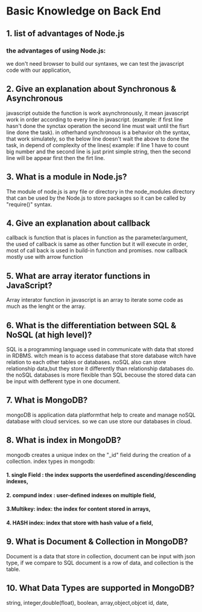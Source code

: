 # Basic Knowledge on Back End

## 1. list of advantages of Node.js
### the advantages of using Node.js:
we don't need browser to build our syntaxes,
we can test the javascript code with our application,

## 2. Give an explanation about Synchronous & Asynchronous
javascript outside the function is work asynchronously, 
it mean javascript work in order according to every line in javascript.
(example: if first line hasn't done the synctax operation the second line must wait
until the fisrt line done the task). in otherhand synchronous is a behavior oh the syntax,
that work simulately, so the below line doesn't wait the above to done the task, in 
depend of complexity of the lines( example: if line 1 have to count big number and the second line is just
print simple string, then the second line will be appear first then the firt line.


## 3. What is a module in Node.js?
The module of node.js is any file or directory in the node_modules directory that can be used by the Node.js
to store packages so it can be called by "require()" syntax. 

## 4. Give an explanation about callback
callback is function that is places in function as the parameter/argument,
the used of callback is same as other function but it will execute in order,
most of call back is used in build-in function and promises. now callback mostly use with arrow function

## 5. What are array iterator functions in JavaScript?
Array interator function in javascript is an array to iterate some code as much as the lenght or the array.

##  6. What is the differentiation between SQL & NoSQL (at high level)?
SQL is a programming language used in communicate with data that stored in RDBMS. witch mean is to access database
that store database witch have relation to each other tables or databases. 
noSQL also can store relationship data,but they store it differently than relationship databases do. the noSQL databases
is more flexible than SQL becouse the stored data can be input with defferent type in one document.

## 7. What is MongoDB?
mongoDB is application data platformthat help to create and manage noSQL database with cloud services. so we can use store our
databases in cloud.

## 8. What is index in MongoDB?
mongodb creates a unique index on the "_id" field during the creation of a collection.
index types in mongodb:
#### 1. single Field : the index supports the userdefined ascending/descending indexes,
#### 2. compund index : user-defined indexes on multiple field,
#### 3.Multikey: index: the index for content stored in arrays,
#### 4. HASH index: index that store with hash value of a field,

## 9. What is Document & Collection in MongoDB?
Document is a data that store in collection, document can be input with json type, if we compare to SQL document is a row of data,
and collection is the table.

## 10. What Data Types are supported in MongoDB?
string, integer,double(float), boolean, array,object,objcet id,
date,